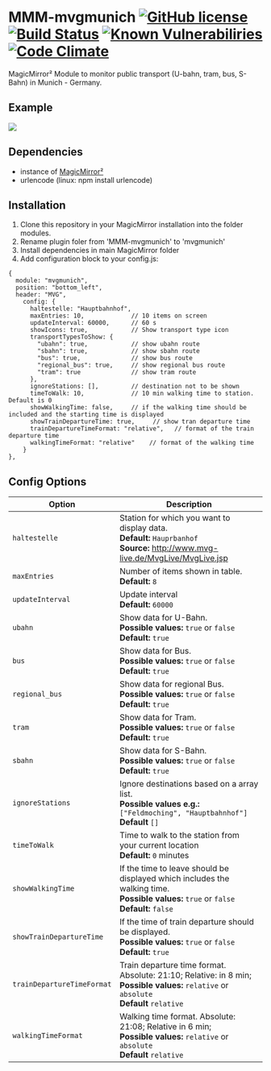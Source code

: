 # MMM-mvgmunich [![GitHub license](https://img.shields.io/badge/license-MIT-blue.svg)](https://github.com/mrVragec/MMM-mvgmunich/raw/master/LICENSE) [![Build Status](https://api.travis-ci.org/mrVragec/MMM-mvgmunich.svg?branch=master)](https://travis-ci.org/mrVragec/MMM-mvgmunich) [![Known Vulnerabiliries](https://snyk.io/test/github/mrvragec/mmm-mvgmunich/badge.svg)](https://snyk.io/test/github/mrvragec/mmm-mvgmunich) [![Code Climate](https://codeclimate.com/github/mrVragec/MMM-mvgmunich/badges/gpa.svg)](https://codeclimate.com/github/mrVragec/MMM-mvgmunich)

MagicMirror² Module to monitor public transport (U-bahn, tram, bus, S-Bahn) in Munich - Germany.

## Example
![](.github/Example_4.png)

## Dependencies
* instance of [MagicMirror²](https://github.com/MichMich/MagicMirror)
* urlencode (linux: npm install urlencode)

## Installation
1. Clone this repository in your MagicMirror installation into the folder modules.
2. Rename plugin foler from 'MMM-mvgmunich' to 'mvgmunich'
3. Install dependencies in main MagicMirror folder
4. Add configuration block to your config.js:
```
{
  module: "mvgmunich",
  position: "bottom_left",
  header: "MVG",
    config: {
      haltestelle: "Hauptbahnhof",
      maxEntries: 10,             // 10 items on screen
      updateInterval: 60000,      // 60 s
      showIcons: true,            // Show transport type icon
      transportTypesToShow: {
        "ubahn": true,            // show ubahn route
        "sbahn": true,            // show sbahn route
        "bus": true,              // show bus route
        "regional_bus": true,     // show regional bus route
        "tram": true              // show tram route
      },
      ignoreStations: [],         // destination not to be shown
      timeToWalk: 10,             // 10 min walking time to station. Default is 0
      showWalkingTime: false,     // if the walking time should be included and the starting time is displayed
      showTrainDepartureTime: true,     // show tran departure time
      trainDepartureTimeFormat: "relative",   // format of the train departure time
      walkingTimeFormat: "relative"    // format of the walking time
    }
},
```

## Config Options
| **Option**        | **Description** |
| --- | --- |
| `haltestelle`     | Station for which you want to display data. <br> **Default:** `Hauprbanhof` <br> **Source:** http://www.mvg-live.de/MvgLive/MvgLive.jsp |
| `maxEntries`      | Number of items shown in table. <br> **Default:** `8` |
| `updateInterval`  | Update interval <br> **Default:** `60000` |
| `ubahn`           | Show data for U-Bahn. <br> **Possible values:** `true` or `false` <br> **Default:** `true` |
| `bus`             | Show data for Bus. <br> **Possible values:** `true` or `false` <br> **Default:** `true` |
| `regional_bus`    | Show data for regional Bus. <br> **Possible values:** `true` or `false` <br> **Default:** `true` |
| `tram`            | Show data for Tram. <br> **Possible values:** `true` or `false` <br> **Default:** `true` |
| `sbahn`           | Show data for S-Bahn. <br> **Possible values:** `true` or `false` <br> **Default:** `true` |
| `ignoreStations`  | Ignore destinations based on a array list. <br> **Possible values e.g.:** `["Feldmoching", "Hauptbahnhof"]` <br> **Default** `[]` |
| `timeToWalk`      | Time to walk to the station from your current location <br> **Default:** `0` minutes |
| `showWalkingTime`  | If the time to leave should be displayed which includes the walking time. <br> **Possible values:** `true` or `false` <br> **Default:** `false` |
| `showTrainDepartureTime` | If the time of train departure should be displayed. <br> **Possible values:** `true` or `false` <br> **Default:** `true` |
| `trainDepartureTimeFormat` | Train departure time format. Absolute: 21:10; Relative: in 8 min; <br> **Possible values:** `relative` or `absolute` <br> **Default** `relative` |
| `walkingTimeFormat` | Walking time format. Absolute: 21:08; Relative in 6 min; <br> **Possible values:** `relative` or `absolute` <br> **Default** `relative` |
